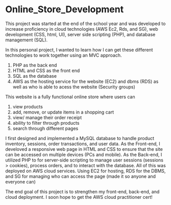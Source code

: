 # Online_Store_Development
This project was started at the end of the school year and was developed to increase proficiency in cloud technologies (AWS Ec2, Rds, and SG), web development (CSS, html, UI), server side scripting (PHP), and database management (SQL). 

In this personal project, I wanted to learn how I can get these different technologies to work together using an MVC approach. 
  1. PHP as the back end
  2. HTML and CSS as the front end
  3. SQL as the database
  4. AWS as the hosting service for the website (EC2) and dbms (RDS) as well as who is able to acess the website (Security groups)

This website is a fully functional online store where users can 
  1. view products
  2. add, remove, or update items in a shopping cart
  3. view/ manage their order receipt
  4. ability to filter through products
  5. search through different pages

I first designed and implemented a MySQL database to handle product inventory, sessions, order transactions, and user data. 
As the Front-end, I develoved a responsive web page in HTML and CSS to ensure that the site can be accessed on multiple devices (PCs and mobile).
As the Back-end, I utilized PHP to for server-side scripting to manage user sessions (sessions > cookies), process orders, and to interact with the database.
All of this was deployed on AWS cloud services. Using EC2 for hosting, RDS for the DBMS, and SG for managing who can access the page (made it so anyone and everyone can)

The end goal of this project is to strengthen my front-end, back-end, and cloud deployment. I soon hope to get the AWS cloud practitioner cert!

